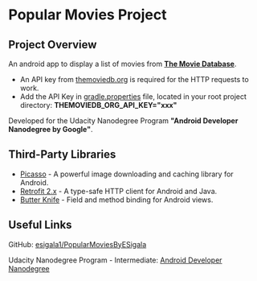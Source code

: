 # Popular Movies Project

## Project Overview
An android app to display a list of movies from **[The Movie Database](https://www.themoviedb.org)**.

* An API key from [themoviedb.org](https://developers.themoviedb.org/3/getting-started/introduction) is required for the HTTP requests to work.
* Add the API Key in [gradle.properties](https://developer.android.com/studio/build/index.html#properties-files) file, located in your root project directory:
**THEMOVIEDB_ORG_API_KEY="xxx"**

Developed for the Udacity Nanodegree Program **"Android Developer Nanodegree by Google"**.

## Third-Party Libraries

- [Picasso](http://square.github.io/picasso/) - A powerful image downloading and caching library for Android.
- [Retrofit 2.x](http://square.github.io/retrofit/) - A type-safe HTTP client for Android and Java.
- [Butter Knife](http://jakewharton.github.io/butterknife/) - Field and method binding for Android views.

## Useful Links

GitHub: [esigala1/PopularMoviesByESigala](https://github.com/esigala1/PopularMoviesByESigala)

Udacity Nanodegree Program - Intermediate: [Android Developer Nanodegree](https://www.udacity.com/course/android-developer-nanodegree-by-google--nd801)

